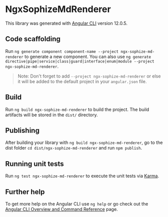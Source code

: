 # NgxSophizeMdRenderer

This library was generated with [Angular CLI](https://github.com/angular/angular-cli) version 12.0.5.

## Code scaffolding

Run `ng generate component component-name --project ngx-sophize-md-renderer` to generate a new component. You can also use `ng generate directive|pipe|service|class|guard|interface|enum|module --project ngx-sophize-md-renderer`.
> Note: Don't forget to add `--project ngx-sophize-md-renderer` or else it will be added to the default project in your `angular.json` file. 

## Build

Run `ng build ngx-sophize-md-renderer` to build the project. The build artifacts will be stored in the `dist/` directory.

## Publishing

After building your library with `ng build ngx-sophize-md-renderer`, go to the dist folder `cd dist/ngx-sophize-md-renderer` and run `npm publish`.

## Running unit tests

Run `ng test ngx-sophize-md-renderer` to execute the unit tests via [Karma](https://karma-runner.github.io).

## Further help

To get more help on the Angular CLI use `ng help` or go check out the [Angular CLI Overview and Command Reference](https://angular.io/cli) page.
